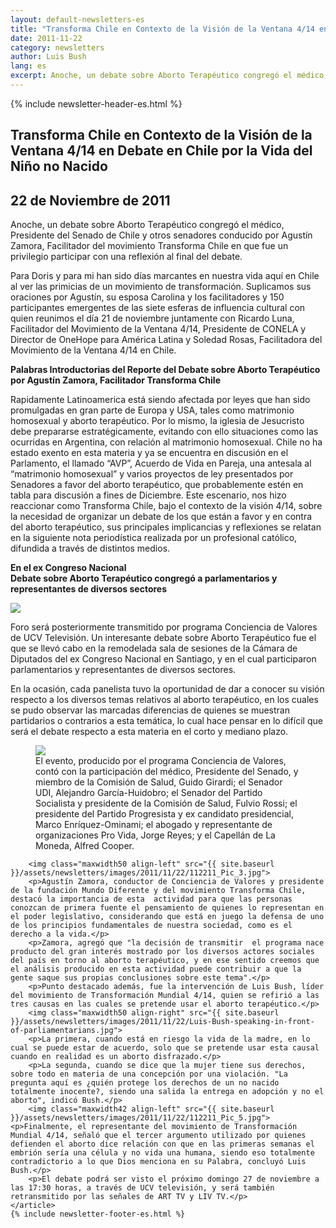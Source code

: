 ```yaml
---
layout: default-newsletters-es
title: "Transforma Chile en Contexto de la Visión de la Ventana 4/14 en Debate en Chile por la Vida del Niño no Nacido"
date: 2011-11-22
category: newsletters
author: Luis Bush
lang: es
excerpt: Anoche, un debate sobre Aborto Terapéutico congregó el médico, Presidente del Senado de Chile y otros senadores conducido por Agustín Zamora, Facilitador del movimiento Transforma Chile en que fue un privilegio participar con una reflexión al final del debate. Para Doris y para mi han sido días marcantes en nuestra vida aquí en Chile al ver las primicias de un movimiento de transformación. Suplicamos sus oraciones por Agustín, su esposa Carolina y los facilitadores y 150 participantes emergentes de las siete esferas de influencia cultural con quien reunimos el día 21 de noviembre juntamente con Ricardo Luna, Facilitador del Movimiento de la Ventana 4/14, Presidente de CONELA y Director de OneHope para América Latina y Soledad Rosas, Facilitadora del Movimiento de la Ventana 4/14 en Chile.
---
```

<div id="newsletter">
{% include newsletter-header-es.html %}
	<article>
	    <h1>Transforma Chile en Contexto de la Visión de la Ventana 4/14 en Debate en Chile por la Vida del Niño no Nacido</h1>
		<h2 id="article-date"><time datetime="2011-11-22">22 de Noviembre de 2011</time></h2>
		<p id="first-paragraph">Anoche, un debate sobre Aborto Terapéutico congregó el médico, Presidente del Senado de Chile y otros senadores conducido por Agustín Zamora, Facilitador del movimiento Transforma Chile en que fue un privilegio participar con una reflexión al final del debate.</p>
		<p>Para Doris y para mi han sido días marcantes en nuestra vida aquí en Chile al ver las primicias de un movimiento de transformación. Suplicamos sus oraciones por Agustín, su esposa Carolina y los facilitadores y 150 participantes emergentes de las siete esferas de influencia cultural con quien reunimos el día 21 de noviembre juntamente con Ricardo Luna, Facilitador del Movimiento de la Ventana 4/14, Presidente de CONELA y Director de OneHope para América Latina y Soledad Rosas, Facilitadora del Movimiento de la Ventana 4/14 en Chile.</p>
		<p><strong>Palabras Introductorias del Reporte del Debate sobre Aborto Terapéutico por Agustín Zamora, Facilitador Transforma Chile</strong></p>
		<p>Rapidamente Latinoamerica está siendo afectada por leyes que han sido promulgadas en gran parte de Europa y USA, tales como matrimonio homosexual y aborto terapéutico. Por lo mismo, la iglesia de Jesucristo debe prepararse estratégicamente, evitando con ello situaciones como las ocurridas en Argentina, con relación al matrimonio homosexual. Chile no ha estado exento en esta materia y ya se encuentra en discusión en el Parlamento, el llamado “AVP”, Acuerdo de Vida en Pareja, una antesala al “matrimonio homosexual” y varios proyectos de ley presentados por Senadores a favor del aborto terapéutico, que probablemente estén en tabla para discusión a fines de Diciembre. Este escenario, nos hizo reaccionar como Transforma Chile, bajo el contexto de la visión 4/14, sobre la necesidad de organizar un debate de los que están a favor y en contra del aborto terapéutico, sus principales implicancias y reflexiones se relatan en la siguiente nota periodística realizada por un profesional católico, difundida a través de distintos medios.</p>
		<p><strong>En el ex Congreso Nacional<br>Debate sobre Aborto Terapéutico congregó a parlamentarios y representantes de diversos sectores </strong></p>
		<img class="maxwidth50 align-left" src="{{ site.baseurl }}/assets/newsletters/images/2011/11/22/112211_Pic_1.jpg">
		<p>Foro será posteriormente transmitido por programa Conciencia de Valores de UCV Televisión. Un interesante debate sobre Aborto Terapéutico fue el que se llevó cabo en la remodelada sala de sesiones de la Cámara de Diputados del ex Congreso Nacional en Santiago, y en el cual participaron parlamentarios y representantes de diversos sectores.</p>
		<p>En la ocasión, cada panelista tuvo la oportunidad de dar a conocer su visión respecto a los diversos temas relativos al aborto terapéutico, en los cuales se pudo observar las marcadas diferencias de quienes se muestran partidarios o contrarios a esta temática, lo cual hace pensar en lo difícil que será el debate respecto a esta materia en el corto y mediano plazo.</p>
		<figure class="maxwidth100 align-center">
			<img src="{{ site.baseurl }}/assets/newsletters/images/2011/11/22/112211_Pic_2.jpg">
			<figcaption>El evento, producido por el programa Conciencia de Valores, contó con la participación del médico, Presidente del Senado, y miembro de la Comisión de Salud, Guido Girardi; el Senador UDI, Alejandro García-Huidobro; el Senador del Partido Socialista y presidente de la Comisión de Salud, Fulvio Rossi; el presidente del Partido Progresista y ex candidato presidencial, Marco Enríquez-Ominami; el abogado y representante de organizaciones Pro Vida, Jorge Reyes; y el Capellán de La Moneda, Alfred Cooper.</figcaption>
		</figure>

		<img class="maxwidth50 align-left" src="{{ site.baseurl }}/assets/newsletters/images/2011/11/22/112211_Pic_3.jpg">
		<p>Agustín Zamora, conductor de Conciencia de Valores y presidente de la fundación Mundo Diferente y del movimiento Transforma Chile, destacó la importancia de esta  actividad para que las personas conozcan de primera fuente el pensamiento de quienes lo representan en el poder legislativo, considerando que está en juego la defensa de uno de los principios fundamentales de nuestra sociedad, como es el derecho a la vida.</p>
		<p>Zamora, agregó que "la decisión de transmitir  el programa nace producto del gran interés mostrado por los diversos actores sociales del país en torno al aborto terapéutico, y en ese sentido creemos que el análisis producido en esta actividad puede contribuir a que la gente saque sus propias conclusiones sobre este tema".</p>
		<p>Punto destacado además, fue la intervención de Luis Bush, líder del movimiento de Transformación Mundial 4/14, quien se refirió a las tres causas en las cuales se pretende usar el aborto terapéutico.</p>
		<img class="maxwidth50 align-right" src="{{ site.baseurl }}/assets/newsletters/images/2011/11/22/Luis-Bush-speaking-in-front-of-parliamentarians.jpg">
		<p>La primera, cuando está en riesgo la vida de la madre, en lo cual se puede estar de acuerdo, solo que se pretende usar esta causal cuando en realidad es un aborto disfrazado.</p>
		<p>La segunda, cuando se dice que la mujer tiene sus derechos, sobre todo en materia de una concepción por una violación. "La pregunta aquí es ¿quién protege los derechos de un no nacido totalmente inocente?, siendo una salida la entrega en adopción y no el aborto", indicó Bush.</p>
		<img class="maxwidth42 align-left" src="{{ site.baseurl }}/assets/newsletters/images/2011/11/22/112211_Pic_5.jpg"><p>Finalmente, el representante del movimiento de Transformación Mundial 4/14, señaló que el tercer argumento utilizado por quienes defienden el aborto dice relación con que en las primeras semanas el embrión sería una célula y no vida una humana, siendo eso totalmente contradictorio a lo que Dios menciona en su Palabra, concluyó Luis Bush.</p>
		<p>El debate podrá ser visto el próximo domingo 27 de noviembre a las 17:30 horas, a través de UCV televisión, y será también retransmitido por las señales de ART TV y LIV TV.</p>			
	</article>
	{% include newsletter-footer-es.html %}
</div>
